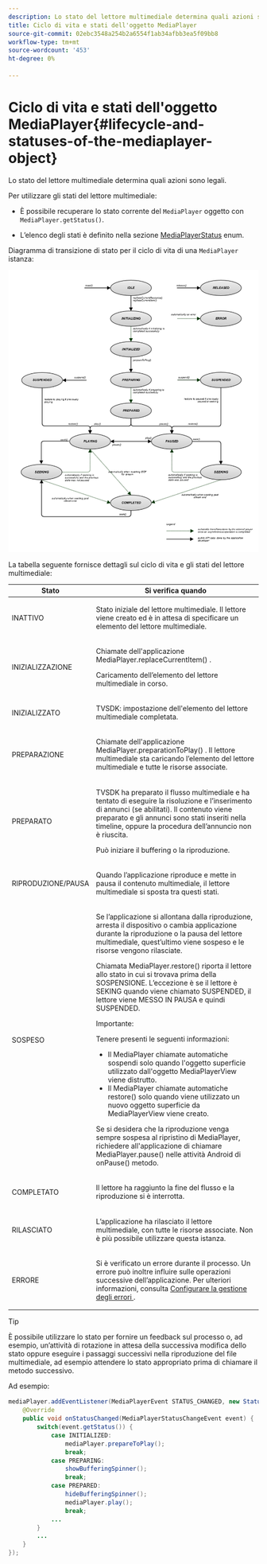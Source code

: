 ```yaml
---
description: Lo stato del lettore multimediale determina quali azioni sono legali.
title: Ciclo di vita e stati dell'oggetto MediaPlayer
source-git-commit: 02ebc3548a254b2a6554f1ab34afbb3ea5f09bb8
workflow-type: tm+mt
source-wordcount: '453'
ht-degree: 0%

---
```


# Ciclo di vita e stati dell&#39;oggetto MediaPlayer{#lifecycle-and-statuses-of-the-mediaplayer-object}

Lo stato del lettore multimediale determina quali azioni sono legali.

Per utilizzare gli stati del lettore multimediale:

* È possibile recuperare lo stato corrente del `MediaPlayer` oggetto con `MediaPlayer.getStatus()`.

* L’elenco degli stati è definito nella sezione [MediaPlayerStatus](https://help.adobe.com/en_US/primetime/api/psdk/javadoc_2.5/com/adobe/mediacore/MediaPlayerStatus.html) enum.

Diagramma di transizione di stato per il ciclo di vita di una `MediaPlayer` istanza:

<!--<a id="fig_A6425F24C7734DC681D992859D2A6743"></a>-->

![](assets/media_player_statuses.png)

La tabella seguente fornisce dettagli sul ciclo di vita e gli stati del lettore multimediale:

<table id="table_82757A0043EB4AACA474E6B30326A6B7"> 
 <thead> 
  <tr> 
   <th colname="col1" class="entry"> Stato </th> 
   <th colname="col2" class="entry"> Si verifica quando </th> 
  </tr> 
 </thead>
 <tbody> 
  <tr> 
   <td colname="col1"> INATTIVO </td> 
   <td colname="col2"> <p>Stato iniziale del lettore multimediale. Il lettore viene creato ed è in attesa di specificare un elemento del lettore multimediale. </p> </td> 
  </tr> 
  <tr> 
   <td colname="col1"> INIZIALIZZAZIONE </td> 
   <td colname="col2"> <p>Chiamate dell'applicazione <span class="codeph"> MediaPlayer.replaceCurrentItem() </span>. </p> <p>Caricamento dell’elemento del lettore multimediale in corso. </p> </td> 
  </tr> 
  <tr> 
   <td colname="col1"> INIZIALIZZATO </td> 
   <td colname="col2"> <p>TVSDK: impostazione dell'elemento del lettore multimediale completata. </p> </td> 
  </tr> 
  <tr> 
   <td colname="col1"> PREPARAZIONE </td> 
   <td colname="col2"> <p>Chiamate dell'applicazione <span class="codeph"> MediaPlayer.preparationToPlay() </span>. Il lettore multimediale sta caricando l’elemento del lettore multimediale e tutte le risorse associate. </p> </td> 
  </tr> 
  <tr> 
   <td colname="col1"> PREPARATO </td> 
   <td colname="col2"> <p>TVSDK ha preparato il flusso multimediale e ha tentato di eseguire la risoluzione e l’inserimento di annunci (se abilitati). Il contenuto viene preparato e gli annunci sono stati inseriti nella timeline, oppure la procedura dell’annuncio non è riuscita. </p> <p>Può iniziare il buffering o la riproduzione. </p> </td> 
  </tr> 
  <tr> 
   <td colname="col1"> RIPRODUZIONE/PAUSA </td> 
   <td colname="col2"> <p>Quando l’applicazione riproduce e mette in pausa il contenuto multimediale, il lettore multimediale si sposta tra questi stati. </p> </td> 
  </tr> 
  <tr> 
   <td colname="col1"> SOSPESO </td> 
   <td colname="col2"> <p>Se l’applicazione si allontana dalla riproduzione, arresta il dispositivo o cambia applicazione durante la riproduzione o la pausa del lettore multimediale, quest’ultimo viene sospeso e le risorse vengono rilasciate. </p> <p>Chiamata <span class="codeph"> MediaPlayer.restore() </span> riporta il lettore allo stato in cui si trovava prima della SOSPENSIONE. L’eccezione è se il lettore è SEKING quando viene chiamato SUSPENDED, il lettore viene MESSO IN PAUSA e quindi SUSPENDED. </p> <p>Importante:  <p>Tenere presenti le seguenti informazioni: 
      <ul id="ul_1B21668994D1474AAA0BE839E0D69B00"> 
       <li id="li_08459A3AB03C45588D73FA162C27A56C">Il <span class="codeph"> MediaPlayer </span> chiamate automatiche <span class="codeph"> sospendi </span> solo quando l'oggetto superficie utilizzato dall'oggetto <span class="codeph"> MediaPlayerView </span> viene distrutto. </li> 
       <li id="li_B9926AA2E7B9441490F37D24AE2678A1">Il <span class="codeph"> MediaPlayer </span> chiamate automatiche <span class="codeph"> restore() </span> solo quando viene utilizzato un nuovo oggetto superficie da <span class="codeph"> MediaPlayerView </span> viene creato. </li> 
      </ul> </p> </p> <p>Se si desidera che la riproduzione venga sempre sospesa al ripristino di MediaPlayer, richiedere all'applicazione di chiamare <span class="codeph"> MediaPlayer.pause() </span> nelle attività Android di <span class="codeph"> onPause() </span> metodo. </p> </td> 
  </tr> 
  <tr> 
   <td colname="col1"> COMPLETATO </td> 
   <td colname="col2"> <p>Il lettore ha raggiunto la fine del flusso e la riproduzione si è interrotta. </p> </td> 
  </tr> 
  <tr> 
   <td colname="col1"> RILASCIATO </td> 
   <td colname="col2"> <p>L’applicazione ha rilasciato il lettore multimediale, con tutte le risorse associate. Non è più possibile utilizzare questa istanza. </p> </td> 
  </tr> 
  <tr> 
   <td colname="col1"> ERRORE </td> 
   <td colname="col2"> <p>Si è verificato un errore durante il processo. Un errore può inoltre influire sulle operazioni successive dell’applicazione. Per ulteriori informazioni, consulta <a href="../../../tvsdk-3x-android-prog/android-3x-content-playback-options-android2/android-3x-error-handling-set-up.md" format="dita" scope="local"> Configurare la gestione degli errori </a>. </p> </td> 
  </tr> 
 </tbody> 
</table>

>[!TIP]
>
>È possibile utilizzare lo stato per fornire un feedback sul processo o, ad esempio, un’attività di rotazione in attesa della successiva modifica dello stato oppure eseguire i passaggi successivi nella riproduzione del file multimediale, ad esempio attendere lo stato appropriato prima di chiamare il metodo successivo.

Ad esempio:

```java
mediaPlayer.addEventListener(MediaPlayerEvent STATUS_CHANGED, new StatusChangeEventListener() { 
    @Override  
    public void onStatusChanged(MediaPlayerStatusChangeEvent event) { 
        switch(event.getStatus()) { 
            case INITIALIZED: 
                mediaPlayer.prepareToPlay(); 
                break; 
            case PREPARING: 
                showBufferingSpinner(); 
                break; 
            case PREPARED: 
                hideBufferingSpinner(); 
                mediaPlayer.play(); 
                break; 
            ...                
        } 
        ... 
    } 
}); 
```
